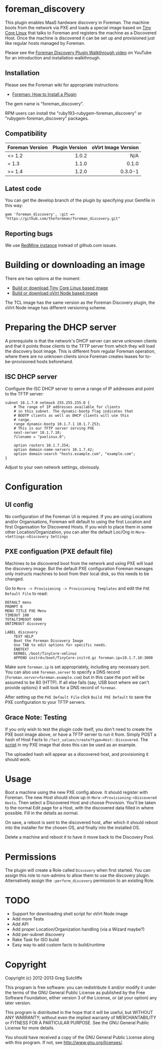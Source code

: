 # foreman\_discovery

This plugin enables MaaS hardware discovery in Foreman. The machine boots from
the network via PXE and loads a special image based on [Tiny Core Linux](http://distro.ibiblio.org/tinycorelinux/) that
talks to Foreman and registers the machine as a Discovered Host. Once the
machine is discovered it can be set up and provisioned just like regular hosts
managed by Foreman.

Please see the [Foreman Discovery Plugin Walkthrough video](http://www.youtube.com/watch?v=52K7gYAR84k)
on YouTube for an introduction and installation walkthrough. 

## Installation

Please see the Foreman wiki for appropriate instructions:

* [Foreman: How to Install a Plugin](http://projects.theforeman.org/projects/foreman/wiki/How_to_Install_a_Plugin)

The gem name is "foreman_discovery".

RPM users can install the "ruby193-rubygem-foreman_discovery" or
"rubygem-foreman_discovery" packages.

## Compatibility

| Foreman Version | Plugin Version | oVirt Image Version |
| --------------- | --------------:| -------------------:|
| <= 1.2          | 1.0.2          | N/A                 |
|  = 1.3          | 1.1.0          | 0.1.0               |
| >= 1.4          | 1.2.0          | 0.3.0-1             |

## Latest code

You can get the develop branch of the plugin by specifying your Gemfile in this way:

    gem 'foreman_discovery', :git => "https://github.com/theforeman/foreman_discovery.git"

## Reporting bugs

We use [RedMine
instance](http://projects.theforeman.org/projects/discovery/issues) instead of
github.com issues.

# Building or downloading an image

There are two options at the moment:

* [Build or download Tiny Core Linux based image](README.tcl_image.md)
* [Build or download oVirt Node based image](README.ovirt_image.md)

The TCL image has the same version as the Foreman Discovery plugin, the oVirt
Node image has different versioning scheme.

# Preparing the DHCP server 

A prerequisite is that the network's DHCP server can serve unknown clients and
that it points those clients to the TFTP server from which they will load the
discovery boot image. This is different from regular Foreman operation, where
there are no unknown clients since Foreman creates leases for to-be-provisioned
hosts beforehand.

## ISC DHCP server

Configure the ISC DHCP server to serve a range of IP addresses and point to the TFTP server:

```
subnet 10.1.7.0 netmask 255.255.255.0 {
    # The range of IP addresses available for clients
    # in this subnet. The dynamic-bootp flag indicates that
    # BOOTP clients as well as DHCP clients will use this
    # range.
	range dynamic-bootp 10.1.7.1 10.1.7.253;
	# This is our TFTP server serving PXE
	next-server 10.1.7.10;
	filename = "pxelinux.0";

	option routers 10.1.7.254;
	option domain-name-servers 10.1.7.42;
	option domain-search "hosts.example.com", "example.com";
}
```

Adjust to your own network settings, obviously.

# Configuration

## UI config

No configuration of the Foreman UI is required. If you are using Locations and/or Organisations,
Foreman will default to using the first Location and first Organisation for Discovered
Hosts. If you wish to place them in some other Location/Organization, you can alter the
default Loc/Org in `More->Settings->Discovery Settings`

## PXE configuation (PXE default file)

Machines to be discovered boot from the network and using PXE will load the
discovery image. But the default PXE configuration Foreman manages only instructs
machines to boot from their local disk, so this needs to be changed.

Go to `More -> Provisioning -> Provisioning Templates` and edit the `PXE Default File` to read:

```
DEFAULT menu
PROMPT 0
MENU TITLE PXE Menu
TIMEOUT 100
TOTALTIMEOUT 6000
ONTIMEOUT discovery

LABEL discovery
    TEXT HELP
    Boot the Foreman Discovery Image
    Use TAB to edit options for specific needs.
    ENDTEXT
    KERNEL /boot/TinyCore-vmlinuz
    APPEND initrd=/boot/TinyCore-initrd.gz foreman.ip=10.1.7.10:3000
```

Make sure `foreman.ip` is set appropriately, including any necessary port. You
can also use `foreman.server` to specify a DNS record
(`foreman.server=foreman.example.com`) but in this case the port will be
assumed to be 80 (HTTP). If all else fails (say, USB boot where we can't
provide options) it will look for a DNS record of `foreman`.

After setting up the `PXE Default File` click `Build PXE Default` to save the
PXE configuration to your TFTP servers.

## Grace Note: Testing

If you only wish to test the plugin code itself, you don't need to create the PXE boot
image above, or have a TFTP server to run it from. Simply POST a hash of Host Facts to
`/fact_values/create?type=Host::Discovered`. The [script](extra/discover_host#L73)
in my PXE image that does this can be used as an example.

The uploaded hash will appear as a discovered host, and provisioning it should work.

# Usage

Boot a machine using the new PXE config above. It should register with Foreman.
The new Host should show up in `More->Provisioning->Discovered Hosts`. Then select a Discovered Host
and choose Provision. You'll be taken to the normal Edit page for a Host, with the
discovered data filled in where possible. Fill in the details as normal.

On save, a reboot is sent to the discovered host, after which it should reboot into
the installer for the chosen OS, and finally into the installed OS.

Delete a machine and reboot it to have it move back to the Discovery Pool.

# Permissions

The plugin will create a Role called `Discovery` when first started. You can assign
this role to non-admins to allow them to use the discovery plugin. Alternatively
assign the `:perform_discovery` permission to an existing Role.

# TODO

* Support for downloading shell script for oVirt Node image
* Add more Tests
* Add API
* Add proper Location/Organization handling (via a Wizard maybe?)
* Add per-subnet discovery
* Rake Task for ISO build
* Easy way to add custom facts to build/runtime

# Copyright

Copyright (c) 2012-2013 Greg Sutcliffe

This program is free software: you can redistribute it and/or modify
it under the terms of the GNU General Public License as published by
the Free Software Foundation, either version 3 of the License, or
(at your option) any later version.

This program is distributed in the hope that it will be useful,
but WITHOUT ANY WARRANTY; without even the implied warranty of
MERCHANTABILITY or FITNESS FOR A PARTICULAR PURPOSE.  See the
GNU General Public License for more details.

You should have received a copy of the GNU General Public License
along with this program.  If not, see <http://www.gnu.org/licenses/>.
